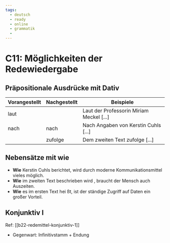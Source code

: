 ```yaml
---
tags:
  - deutsch
  - ready
  - online
  - grammatik
  - 
---
```


# C11: Möglichkeiten der Redewiedergabe

## Präpositionale Ausdrücke mit Dativ

| Vorangestellt | Nachgestellt | Beispiele                                |
| ------------- | ------------ | ---------------------------------------- |
| laut          |              | Laut der Professorin Miriam Meckel [...] |
| nach          | nach         | Nach Angaben von Kerstin Cuhls [...]     |
|               | zufolge      | Dem zweiten Text zufolge [...]           |

## Nebensätze mit wie

- **Wie** Kerstin Cuhls berichtet, wird durch moderne Kommunikationsmittel vieles möglich.
- **Wie** im zweiten Text beschrieben wird , braucht der Mensch auch Auszeiten.
- **Wie** es im ersten Text hei ßt, ist der ständige Zugriff auf Daten ein großer Vorteil.

## Konjunktiv I

Ref: [[b22-redemittel-konjunktiv-1]]

- Gegenwart: Infinitivstamm + Endung
